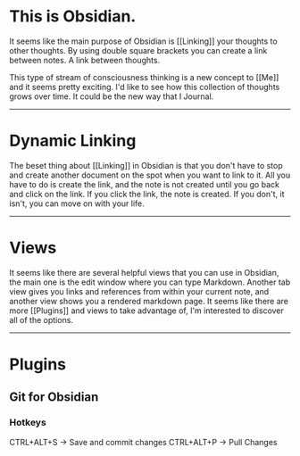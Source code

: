 # This is Obsidian.
It seems like the main purpose of Obsidian is [[Linking]] your thoughts to other thoughts. By using double square brackets you can create a link between notes. A link between thoughts. 

This type of stream of consciousness thinking is a new concept to [[Me]] and it seems pretty exciting. I'd like to see how this collection of thoughts grows over time. It could be the new way that I Journal. 

---

# Dynamic Linking
The beset thing about [[Linking]] in Obsidian is that you don't have to stop and create another document on the spot when you want to link to it. All you have to do is create the link, and the note is not created until you go back and click on the link. If you click the link, the note is created. If you don't,  it isn't, you can move on with your life. 

---

# Views
It seems like there are several helpful views that you can use in Obsidian, the main one is the edit window where you can type Markdown. Another tab view gives you links and references from within your current note, and another view shows you a rendered markdown page. It seems like there are more [[Plugins]] and views to take advantage of, I'm interested to discover all of the options. 

---

# Plugins
## Git for Obsidian
### Hotkeys
CTRL+ALT+S -> Save and commit changes
CTRL+ALT+P -> Pull Changes